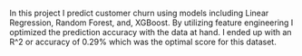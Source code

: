 In this project I predict customer churn using models including Linear Regression, Random Forest, and, XGBoost. By utilizing feature engineering I optimized the prediction accuracy with the data at hand. I ended up with an R^2 or accuracy of 0.29% which was the optimal score for this dataset.